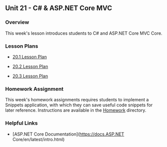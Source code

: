 ## Unit 21 - C# & ASP.NET Core MVC

### Overview

This week's lesson introduces students to C# and ASP.NET Core MVC Core. 

### Lesson Plans

* [20.1 Lesson Plan](01-Day/01-Day-LessonPlan.md)

* [20.2 Lesson Plan](02-Day/02-Day-LessonPlan.md)

* [20.3 Lesson Plan](03-Day/03-Day-LessonPlan.md)

### Homework Assignment

This week's homework assignments requires students to implement a Snippets application, with which they can save useful code snippets for later reference. Instructions are available in the [Homework](../../../../01-Class-Content/21-regionalized-content/C%23/02-Homework/README.md) directory.

### Helpful Links

* [ASP.NET Core Documentation](https://docs.ASP.NET Core/en/latest/intro.html)
